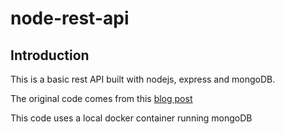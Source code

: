 # node-rest-api

## Introduction

This is a basic rest API built with nodejs, express and mongoDB.

The original code comes from this [blog post](https://scotch.io/tutorials/build-a-restful-api-using-node-and-express-4)

This code uses a local docker container running mongoDB